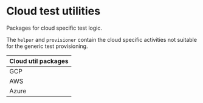 # Cloud test utilities 

Packages for cloud specific test logic.

The `helper` and `provisioner` contain the cloud specific activities not suitable for the generic test provisioning. 


| Cloud util packages     |
| -------------------     |
| GCP      |
| AWS                       |
| Azure   |


